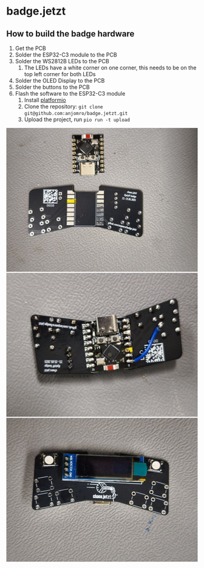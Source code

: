# badge.jetzt


## How to build the badge hardware

1. Get the PCB
2. Solder the ESP32-C3 module to the PCB
3. Solder the WS2812B LEDs to the PCB
   1. The LEDs have a white corner on one corner, this needs to be on the top left corner for both LEDs
4. Solder the OLED Display to the PCB
5. Solder the buttons to the PCB
6. Flash the software to the ESP32-C3 module
   1. Install [platformio](https://platformio.org/platformio-ide)
   2. Clone the repository: `git clone git@github.com:anjomro/badge.jetzt.git`
   3. Upload the project, run `pio run -t upload`

![ESP-C3 with PCB](images/esp_with_pcb_separated.jpg "ESP-C3 with PCB separated")
![ESP-C3 with PCB soldered](images/esp_with_pcb_soldered.jpg "ESP-C3 with PCB soldered")
![PCB front with display](images/pcb_with_display.jpg "PCB with display soldered on ti")

 
